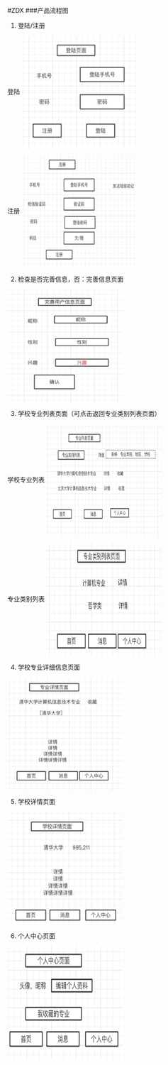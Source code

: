 #ZDX
###产品流程图

1. 登陆/注册

登陆
<img src="https://github.com/jiashaokun/doc/blob/master/txt/1.%20index.png" width = "260" height = "255" align=center />

注册
<img src="https://github.com/jiashaokun/doc/blob/master/txt/2.%20register.png" width = "260" height = "255" align=center />

2. 检查是否完善信息，否：完善信息页面
<img src="https://github.com/jiashaokun/doc/blob/master/txt/3.%20user_info_save.png" width = "260" height = "255" align=center />

3. 学校专业列表页面（可点击返回专业类别列表页面）

学校专业列表
<img src="https://github.com/jiashaokun/doc/blob/master/txt/4.%20major_list.png" width = "260" height = "255" align=center />

专业类别列表
<img src="https://github.com/jiashaokun/doc/blob/master/txt/5.%20major_ft_list.png" width = "260" height = "255" align=center />

4. 学校专业详细信息页面
<img src="https://github.com/jiashaokun/doc/blob/master/txt/6.%20major_info.png" width = "260" height = "255" align=center />

5. 学校详情页面
<img src="https://github.com/jiashaokun/doc/blob/master/txt/7.%20college_info.png" width = "260" height = "255" align=center />

6. 个人中心页面
<img src="https://github.com/jiashaokun/doc/blob/master/txt/8.%20ucenter.png" width = "260" height = "255" align=center />
